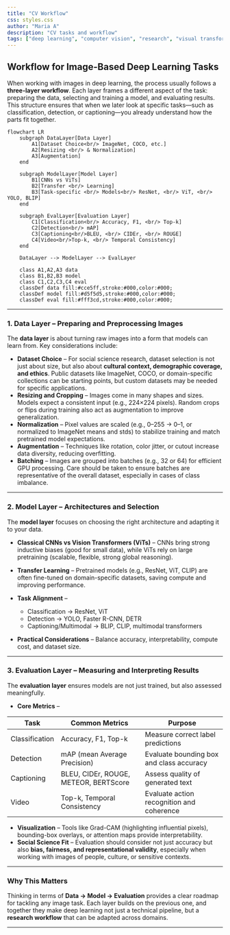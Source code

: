 ```yaml
---
title: "CV Workflow"
css: styles.css
author: "Maria A"
description: "CV tasks and workflow"
tags: ["deep learning", "computer vision", "research", "visual transformers"]
---
```


## Workflow for Image-Based Deep Learning Tasks

When working with images in deep learning, the process usually follows a **three-layer workflow**. Each layer frames a different aspect of the task: preparing the data, selecting and training a model, and evaluating results. This structure ensures that when we later look at specific tasks—such as classification, detection, or captioning—you already understand how the parts fit together.

```mermaid
flowchart LR
    subgraph DataLayer[Data Layer]
        A1[Dataset Choice<br/> ImageNet, COCO, etc.]
        A2[Resizing <br/> & Normalization]
        A3[Augmentation]
    end

    subgraph ModelLayer[Model Layer]
        B1[CNNs vs ViTs]
        B2[Transfer <br/> Learning]
        B3[Task-specific <br/> Models<br/> ResNet, <br/> ViT, <br/> YOLO, BLIP]
    end

    subgraph EvalLayer[Evaluation Layer]
        C1[Classification<br/> Accuracy, F1, <br/> Top-k]
        C2[Detection<br/> mAP]
        C3[Captioning<br/>BLEU, <br/> CIDEr, <br/> ROUGE]
        C4[Video<br/>Top-k, <br/> Temporal Consistency]
    end

    DataLayer --> ModelLayer --> EvalLayer

    class A1,A2,A3 data
    class B1,B2,B3 model
    class C1,C2,C3,C4 eval
    classDef data fill:#cce5ff,stroke:#000,color:#000;
    classDef model fill:#d5f5d5,stroke:#000,color:#000;
    classDef eval fill:#fff3cd,stroke:#000,color:#000;
```

---

### 1. Data Layer – Preparing and Preprocessing Images

The **data layer** is about turning raw images into a form that models can learn from. Key considerations include:

* **Dataset Choice** – For social science research, dataset selection is not just about size, but also about **cultural context, demographic coverage, and ethics**. Public datasets like ImageNet, COCO, or domain-specific collections can be starting points, but custom datasets may be needed for specific applications.
* **Resizing and Cropping** – Images come in many shapes and sizes. Models expect a consistent input (e.g., 224×224 pixels). Random crops or flips during training also act as augmentation to improve generalization. 
* **Normalization** – Pixel values are scaled (e.g., 0–255 → 0–1, or normalized to ImageNet means and stds) to stabilize training and match pretrained model expectations. 
* **Augmentation** – Techniques like rotation, color jitter, or cutout increase data diversity, reducing overfitting. 
* **Batching** – Images are grouped into batches (e.g., 32 or 64) for efficient GPU processing. Care should be taken to ensure batches are representative of the overall dataset, especially in cases of class imbalance.

---

### 2. Model Layer – Architectures and Selection

The **model layer** focuses on choosing the right architecture and adapting it to your data.

* **Classical CNNs vs Vision Transformers (ViTs)** – CNNs bring strong inductive biases (good for small data), while ViTs rely on large pretraining (scalable, flexible, strong global reasoning).

* **Transfer Learning** – Pretrained models (e.g., ResNet, ViT, CLIP) are often fine-tuned on domain-specific datasets, saving compute and improving performance.

* **Task Alignment** –

  * Classification → ResNet, ViT
  * Detection → YOLO, Faster R-CNN, DETR
  * Captioning/Multimodal → BLIP, CLIP, multimodal transformers
* **Practical Considerations** – Balance accuracy, interpretability, compute cost, and dataset size.

---

### 3. Evaluation Layer – Measuring and Interpreting Results

The **evaluation layer** ensures models are not just trained, but also assessed meaningfully.

* **Core Metrics** –

| Task            | Common Metrics                          | Purpose                                      |
|-----------------|-----------------------------------------|----------------------------------------------|
| Classification  | Accuracy, F1, Top-k                    | Measure correct label predictions            |
| Detection       | mAP (mean Average Precision)           | Evaluate bounding box and class accuracy   |
| Captioning      | BLEU, CIDEr, ROUGE, METEOR, BERTScore | Assess quality of generated text            |
| Video           | Top-k, Temporal Consistency                     | Evaluate action recognition and coherence   |


* **Visualization** – Tools like Grad-CAM (highlighting influential pixels), bounding-box overlays, or attention maps provide interpretability.
* **Social Science Fit** – Evaluation should consider not just accuracy but also **bias, fairness, and representational validity**, especially when working with images of people, culture, or sensitive contexts.

---

### Why This Matters

Thinking in terms of **Data → Model → Evaluation** provides a clear roadmap for tackling any image task. Each layer builds on the previous one, and together they make deep learning not just a technical pipeline, but a **research workflow** that can be adapted across domains.

---
